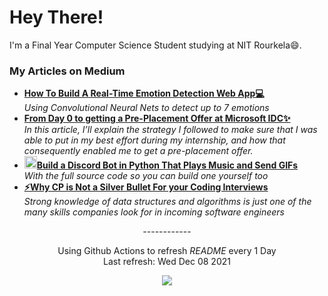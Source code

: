 <h1>Hey There!</h1>
<p>
I'm a Final Year Computer Science Student studying at NIT Rourkela😄.</br>
</p>
<h3>My Articles on Medium</h3>
<ul>
  <li><a href="https://levelup.gitconnected.com/how-to-build-a-real-time-emotion-detection-web-app-ce7e3ed7b7de"><b>How To Build A Real-Time Emotion Detection Web App💻</b></a><br/><i>Using Convolutional Neural Nets to detect up to 7 emotions</i></li>
  <li><a href="https://kakarot2000.medium.com/from-day-0-to-getting-a-pre-placement-offer-at-microsoft-idc-58de402ed842"><b>From Day 0 to getting a Pre-Placement Offer at Microsoft IDC✨</b></a><br/><i>In this article, I’ll explain the strategy I followed to make sure that I was able to put in my best effort during my internship, and how that consequently enabled me to get a pre-placement offer.</i></li>
  <li><a href="https://medium.com/pythonland/build-a-discord-bot-in-python-that-plays-music-and-send-gifs-856385e605a1"><b><img src="https://emojipedia-us.s3.dualstack.us-west-1.amazonaws.com/thumbs/240/apple/237/gear_2699.png" width="20" alt="new" />Build a Discord Bot in Python That Plays Music and Send GIFs</b></a><br/><i>With the full source code so you can build one yourself too</i></li>
  <li><a href="https://kakarot2000.medium.com/why-cp-is-not-a-silver-bullet-for-your-coding-interviews-214a051a02d9"><b>⚡Why CP is Not a Silver Bullet For your Coding Interviews</b></a><br/><i>Strong knowledge of data structures and algorithms is just one of the many skills companies look for in incoming software engineers</i></li>
</ul>
<p align="center">------------</p>
<p align="center">Using Github Actions to refresh <i>README</i> every 1 Day</br>Last refresh: Wed Dec 08 2021<br />
<p align="center"><img src="https://github.com/Kakarot-2000/Kakarot-2000/workflows/README%20build/badge.svg" />
